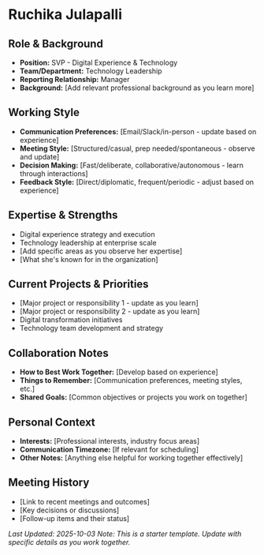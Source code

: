 # Ruchika Julapalli

## Role & Background
- **Position:** SVP - Digital Experience & Technology
- **Team/Department:** Technology Leadership
- **Reporting Relationship:** Manager
- **Background:** [Add relevant professional background as you learn more]

## Working Style
- **Communication Preferences:** [Email/Slack/in-person - update based on experience]
- **Meeting Style:** [Structured/casual, prep needed/spontaneous - observe and update]
- **Decision Making:** [Fast/deliberate, collaborative/autonomous - learn through interactions]
- **Feedback Style:** [Direct/diplomatic, frequent/periodic - adjust based on experience]

## Expertise & Strengths
- Digital experience strategy and execution
- Technology leadership at enterprise scale
- [Add specific areas as you observe her expertise]
- [What she's known for in the organization]

## Current Projects & Priorities
- [Major project or responsibility 1 - update as you learn]
- [Major project or responsibility 2 - update as you learn]
- Digital transformation initiatives
- Technology team development and strategy

## Collaboration Notes
- **How to Best Work Together:** [Develop based on experience]
- **Things to Remember:** [Communication preferences, meeting styles, etc.]
- **Shared Goals:** [Common objectives or projects you work on together]

## Personal Context
- **Interests:** [Professional interests, industry focus areas]
- **Communication Timezone:** [If relevant for scheduling]
- **Other Notes:** [Anything else helpful for working together effectively]

## Meeting History
- [Link to recent meetings and outcomes]
- [Key decisions or discussions]
- [Follow-up items and their status]

*Last Updated: 2025-10-03*
*Note: This is a starter template. Update with specific details as you work together.*